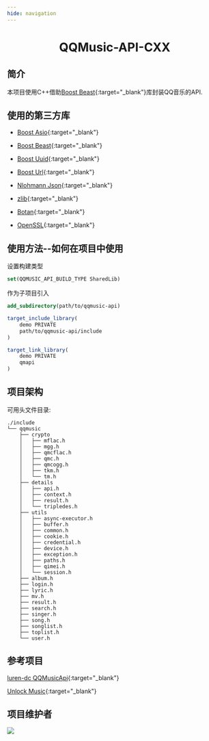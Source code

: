 ```yaml
---
hide: navigation
---
```


<div align="center">
    <h1> QQMusic-API-CXX </h1>
</div>

## 简介

本项目使用C++借助[Boost Beast](https://www.boost.org/doc/libs/1_85_0/doc/html/boost_asio.html){:target="_blank"}库封装QQ音乐的API.

## 使用的第三方库

- [Boost Asio](https://www.boost.org/doc/libs/1_85_0/libs/beast/doc/html/index.html){:target="_blank"}

- [Boost Beast](https://www.boost.org/doc/libs/1_85_0/libs/beast/doc/html/index.html){:target="_blank"}

- [Boost Uuid](https://www.boost.org/doc/libs/1_73_0/libs/uuid/doc/uuid.html){:target="_blank"}

- [Boost Url](https://www.boost.org/doc/libs/1_85_0/libs/url/doc/html/index.html){:target="_blank"}

- [Nlohmann Json](https://json.nlohmann.me/){:target="_blank"}

- [zlib](https://github.com/madler/zlib){:target="_blank"}

- [Botan](https://botan.randombit.net/){:target="_blank"}

- [OpenSSL](https://openssl-library.org/){:target="_blank"}

## 使用方法--如何在项目中使用

设置构建类型

```cmake
set(QQMUSIC_API_BUILD_TYPE SharedLib)
```

作为子项目引入

```cmake
add_subdirectory(path/to/qqmusic-api)

target_include_library(
    demo PRIVATE
    path/to/qqmusic-api/include
)

target_link_library(
    demo PRIVATE
    qmapi
)
```

## 项目架构

可用头文件目录:

```
./include
└── qqmusic
    ├── crypto
    │   ├── mflac.h
    │   ├── mgg.h
    │   ├── qmcflac.h
    │   ├── qmc.h
    │   ├── qmcogg.h
    │   ├── tkm.h
    │   └── tm.h
    ├── details
    │   ├── api.h
    │   ├── context.h
    │   ├── result.h
    │   └── tripledes.h
    ├── utils
    │   ├── async-executor.h
    │   ├── buffer.h
    │   ├── common.h
    │   ├── cookie.h
    │   ├── credential.h
    │   ├── device.h
    │   ├── exception.h
    │   ├── paths.h
    │   ├── qimei.h
    │   └── session.h
    ├── album.h
    ├── login.h
    ├── lyric.h
    ├── mv.h
    ├── result.h
    ├── search.h
    ├── singer.h
    ├── song.h
    ├── songlist.h
    ├── toplist.h
    └── user.h
```

## 参考项目

[luren-dc QQMusicApi](https://github.com/luren-dc/QQMusicApi){:target="_blank"}

[Unlock Music](https://git.unlock-music.dev/um/web){:target="_blank"}

## 项目维护者

<a href="https://github.com/aurora0x27/qqmusic-api-cxx/graphs/contributors">
  <img src="https://contrib.rocks/image?repo=aurora0x27/qqmusic-api-cxx" />
</a>
